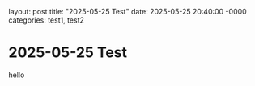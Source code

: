 layout: post
title: "2025-05-25 Test"
date: 2025-05-25 20:40:00 -0000
categories: test1, test2 


# 2025-05-25 Test

hello 